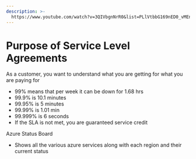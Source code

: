 ```yaml
---
description: >-
  https://www.youtube.com/watch?v=3QIVbgnNrR0&list=PLlVtbbG169nED0_vMEniWBQjSoxTsBYS3&index=60
---
```


# Purpose of Service Level Agreements

As a customer, you want to understand what you are getting for what you are paying for

* 99% means that per week it can be down for 1.68 hrs
* 99.9% is 10.1 minutes
* 99.95% is 5 minutes
* 99.99% is 1.01 min
* 99.999% is 6 seconds
* If the SLA is not met, you are guaranteed service credit



Azure Status Board

* Shows all the various azure services along with each region and their current status
